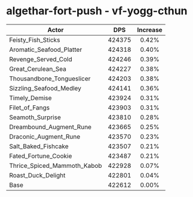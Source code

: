 # algethar-fort-push - vf-yogg-cthun
| Actor | DPS | Increase |
|---|:---:|:---:|
|Feisty_Fish_Sticks|424375|0.42%|
|Aromatic_Seafood_Platter|424318|0.40%|
|Revenge_Served_Cold|424246|0.39%|
|Great_Cerulean_Sea|424227|0.38%|
|Thousandbone_Tongueslicer|424203|0.38%|
|Sizzling_Seafood_Medley|424141|0.36%|
|Timely_Demise|423924|0.31%|
|Filet_of_Fangs|423903|0.31%|
|Seamoth_Surprise|423810|0.28%|
|Dreambound_Augment_Rune|423665|0.25%|
|Draconic_Augment_Rune|423570|0.23%|
|Salt_Baked_Fishcake|423507|0.21%|
|Fated_Fortune_Cookie|423487|0.21%|
|Thrice_Spiced_Mammoth_Kabob|422928|0.07%|
|Roast_Duck_Delight|422801|0.04%|
|Base|422612|0.00%|
